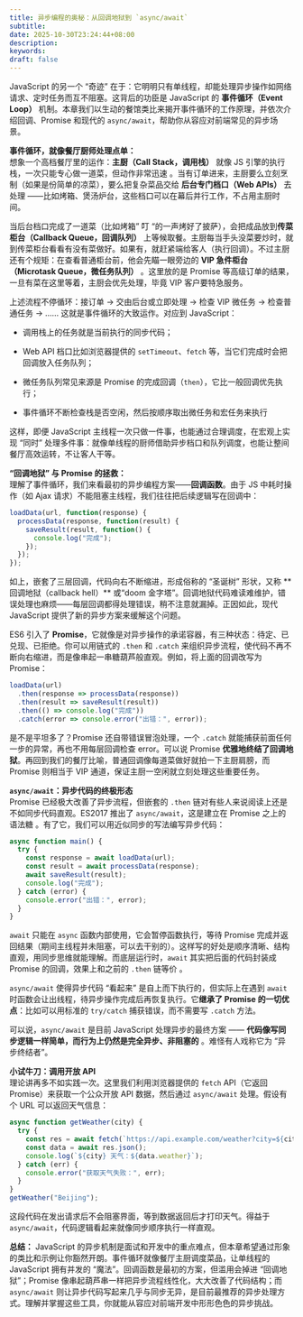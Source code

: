 ```yaml
---
title: 异步编程的奥秘：从回调地狱到 `async/await`
subtitle:
date: 2025-10-30T23:24:44+08:00
description:
keywords:
draft: false
---
```

JavaScript 的另一个 “奇迹” 在于：它明明只有单线程，却能处理异步操作如网络请求、定时任务而互不阻塞。这背后的功臣是 JavaScript 的 **事件循环（Event Loop）** 机制。本章我们以生动的餐馆类比来揭开事件循环的工作原理，并依次介绍回调、Promise 和现代的 `async/await`，帮助你从容应对前端常见的异步场景。

**事件循环，就像餐厅厨师处理点单：**  
想象一个高档餐厅里的运作：**主厨（Call Stack，调用栈）** 就像 JS 引擎的执行栈，一次只能专心做一道菜，但动作非常迅速 。当有订单进来，主厨要么立刻烹制（如果是份简单的凉菜），要么把复杂菜品交给 **后台专门档口（Web APIs）** 去处理 ——比如烤箱、煲汤炉台，这些档口可以在幕后并行工作，不占用主厨时间。

当后台档口完成了一道菜（比如烤箱” 叮 “的一声烤好了披萨），会把成品放到**传菜柜台（Callback Queue，回调队列）** 上等候取餐。主厨每当手头没菜要炒时，就到传菜柜台看看有没有菜做好。如果有，就赶紧端给客人（执行回调）。不过主厨还有个规矩：在查看普通柜台前，他会先瞄一眼旁边的 **VIP 急件柜台（Microtask Queue，微任务队列）** 。这里放的是 Promise 等高级订单的结果，一旦有菜在这里等着，主厨会优先处理，毕竟 VIP 客户要特急服务。

上述流程不停循环：接订单 -> 交由后台或立即处理 -> 检查 VIP 微任务 -> 检查普通任务 -> …… 这就是事件循环的大致运作。对应到 JavaScript：

*   调用栈上的任务就是当前执行的同步代码；
    
*   Web API 档口比如浏览器提供的 `setTimeout`、`fetch` 等，当它们完成时会把回调放入任务队列；
    
*   微任务队列常见来源是 Promise 的完成回调（`then`），它比一般回调优先执行；
    
*   事件循环不断检查栈是否空闲，然后按顺序取出微任务和宏任务来执行 
    

这样，即便 JavaScript 主线程一次只做一件事，也能通过合理调度，在宏观上实现 “同时” 处理多件事：就像单线程的厨师借助异步档口和队列调度，也能让整间餐厅高效运转，不让客人干等。

**“回调地狱” 与 Promise 的拯救：**  
理解了事件循环，我们来看最初的异步编程方案——**回调函数**。由于 JS 中耗时操作（如 Ajax 请求）不能阻塞主线程，我们往往把后续逻辑写在回调中：

```js
loadData(url, function(response) {
  processData(response, function(result) {
    saveResult(result, function() {
      console.log("完成");
    });
  });
});
```

如上，嵌套了三层回调，代码向右不断缩进，形成俗称的 “圣诞树” 形状，又称 ** 回调地狱（callback hell）** 或“doom 金字塔”。回调地狱代码难读难维护，错误处理也麻烦——每层回调都得处理错误，稍不注意就漏掉。正因如此，现代 JavaScript 提供了新的异步方案来缓解这个问题。

ES6 引入了 **Promise**，它就像是对异步操作的承诺容器，有三种状态：待定、已兑现、已拒绝。你可以用链式的 `.then` 和 `.catch` 来组织异步流程，使代码不再不断向右缩进，而是像串起一串糖葫芦般直观。例如，将上面的回调改写为 Promise：

```js
loadData(url)
  .then(response => processData(response))
  .then(result => saveResult(result))
  .then(() => console.log("完成"))
  .catch(error => console.error("出错：", error));
```

是不是平坦多了？Promise 还自带错误冒泡处理，一个 `.catch` 就能捕获前面任何一步的异常，再也不用每层回调检查 error。可以说 Promise **优雅地终结了回调地狱**。再回到我们的餐厅比喻，普通回调像每道菜做好就拍一下主厨肩膀，而 Promise 则相当于 VIP 通道，保证主厨一空闲就立刻处理这些重要任务。

**`async/await`：异步代码的终极形态**  
Promise 已经极大改善了异步流程，但嵌套的 `.then` 链对有些人来说阅读上还是不如同步代码直观。ES2017 推出了 `async/await`，这是建立在 Promise 之上的语法糖 。有了它，我们可以用近似同步的写法编写异步代码：

```js
async function main() {
  try {
    const response = await loadData(url);
    const result = await processData(response);
    await saveResult(result);
    console.log("完成");
  } catch (error) {
    console.error("出错：", error);
  }
}
```

`await` 只能在 `async` 函数内部使用，它会暂停函数执行，等待 Promise 完成并返回结果（期间主线程并未阻塞，可以去干别的）。这样写的好处是顺序清晰、结构直观，用同步思维就能理解。而底层运行时，`await` 其实把后面的代码封装成 Promise 的回调，效果上和之前的 `.then` 链等价 。

`async/await` 使得异步代码 “看起来” 是自上而下执行的，但实际上在遇到 `await` 时函数会让出线程，待异步操作完成后再恢复执行。它**继承了 Promise 的一切优点**：比如可以用标准的 `try/catch` 捕获错误，而不需要写 `.catch` 方法。

可以说，`async/await` 是目前 JavaScript 处理异步的最终方案 —— **代码像写同步逻辑一样简单，而行为上仍然是完全异步、非阻塞的** 。难怪有人戏称它为 “异步终结者”。

**小试牛刀：调用开放 API**  
理论讲再多不如实践一次。这里我们利用浏览器提供的 `fetch` API（它返回 Promise）来获取一个公众开放 API 数据，然后通过 `async/await` 处理。假设有个 URL 可以返回天气信息：

```js
async function getWeather(city) {
  try {
    const res = await fetch(`https://api.example.com/weather?city=${city}`);
    const data = await res.json();
    console.log(`${city} 天气：${data.weather}`);
  } catch (err) {
    console.error("获取天气失败：", err);
  }
}
getWeather("Beijing");
```

这段代码在发出请求后不会阻塞界面，等到数据返回后才打印天气。得益于 `async/await`，代码逻辑看起来就像同步顺序执行一样直观。

**总结：** JavaScript 的异步机制是面试和开发中的重点难点，但本章希望通过形象的类比和示例让你豁然开朗。事件循环就像餐厅主厨调度菜品，让单线程的 JavaScript 拥有并发的 “魔法”。回调函数是最初的方案，但滥用会掉进 “回调地狱”；Promise 像串起葫芦串一样把异步流程线性化，大大改善了代码结构；而 `async/await` 则让异步代码写起来几乎与同步无异，是目前最推荐的异步处理方式。理解并掌握这些工具，你就能从容应对前端开发中形形色色的异步挑战。
